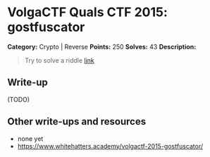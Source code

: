 # VolgaCTF Quals CTF 2015: gostfuscator

**Category:** Crypto | Reverse
**Points:** 250
**Solves:** 43
**Description:**

> Try to solve a riddle
> [link](http://files.2015.volgactf.ru/gostfuscator/task.zip)

## Write-up

(TODO)

## Other write-ups and resources

* none yet
* <https://www.whitehatters.academy/volgactf-2015-gostfuscator/>
